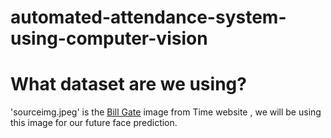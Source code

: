 # automated-attendance-system-using-computer-vision

# What dataset are we using?
'sourceimg.jpeg' is the [Bill Gate](https://www.google.com/url?sa=i&source=images&cd=&ved=2ahUKEwiypdCsqt7iAhXLKY8KHZoEA74QjRx6BAgBEAU&url=http%3A%2F%2Ftime.com%2F5341036%2Fbill-gates-alzheimers-disease-research%2F&psig=AOvVaw1CeuLo5ELn5kn1nJ1ycWSj&ust=1560236036277953) image from Time website , we will be using this image for our future face prediction.
